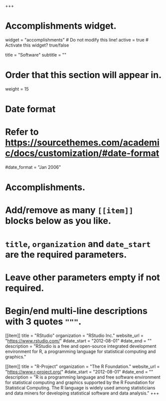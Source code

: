 +++
# Accomplishments widget.
widget = "accomplishments"  # Do not modify this line!
active = true  # Activate this widget? true/false

title = "Software" 
subtitle = ""

# Order that this section will appear in.
weight = 15

# Date format
#   Refer to https://sourcethemes.com/academic/docs/customization/#date-format
#date_format = "Jan 2006"

# Accomplishments.
#   Add/remove as many `[[item]]` blocks below as you like.
#   `title`, `organization` and `date_start` are the required parameters.
#   Leave other parameters empty if not required.
#   Begin/end multi-line descriptions with 3 quotes `"""`.
  
[[item]]
  title = "RStudio"
  organization = "RStudio Inc."
  website_url = "https://www.rstudio.com/"
  #date_start = "2012-08-01"
  #date_end = ""
  description = "RStudio is a free and open-source integrated development environment for R, a programming language for statistical computing and graphics."
  
[[item]]
  title = "R-Project"
  organization = "The R Foundation."
  website_url = "https://www.r-project.org/"
  #date_start = "2012-08-01"
  #date_end = ""
  description = "R is a programming language and free software environment for statistical computing and graphics supported by the R Foundation for Statistical Computing. The R language is widely used among statisticians and data miners for developing statistical software and data analysis."
+++
